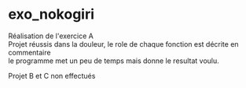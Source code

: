 # exo_nokogiri

<p>Réalisation de l'exercice A<br/>
	Projet réussis dans la douleur, le role de chaque fonction est décrite en commentaire<br/>
	le programme met un peu de temps mais donne le resultat voulu.</p>
<p> Projet B et C non effectués</p>